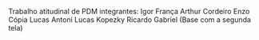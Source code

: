 Trabalho atitudinal de PDM
integrantes: Igor França
Arthur Cordeiro
Enzo Cópia
Lucas Antoni
Lucas Kopezky
Ricardo Gabriel
(Base com a segunda tela)
